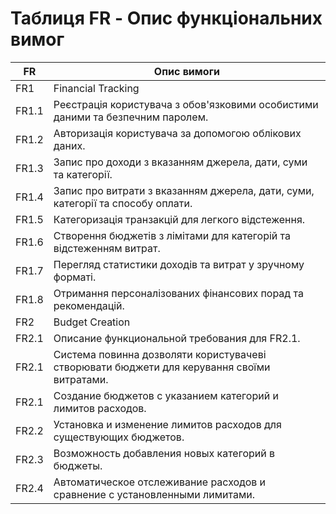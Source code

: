 # Таблиця FR - Опис функціональних вимог
| FR  | Опис вимоги                                                 |
|----|------------------------------------------------------------|
| FR1 | Financial Tracking |
| FR1.1  | Реєстрація користувача з обов'язковими особистими даними та безпечним паролем. |
| FR1.2  | Авторизація користувача за допомогою облікових даних.                    |
| FR1.3  | Запис про доходи з вказанням джерела, дати, суми та категорії.        |
| FR1.4  | Запис про витрати з вказанням джерела, дати, суми, категорії та способу оплати. |
| FR1.5  | Категоризація транзакцій для легкого відстеження.                  |
| FR1.6  | Створення бюджетів з лімітами для категорій та відстеженням витрат. |
| FR1.7  | Перегляд статистики доходів та витрат у зручному форматі.          |
| FR1.8  | Отримання персоналізованих фінансових порад та рекомендацій.     |
| FR2 | Budget Creation |
| FR2.1  | Описание функциональной требования для FR2.1. |
| FR2.1  | Система повинна дозволяти користувачеві створювати бюджети для керування своїми витратами. |
| FR2.1  | Создание бюджетов с указанием категорий и лимитов расходов. |
| FR2.2  | Установка и изменение лимитов расходов для существующих бюджетов. |
| FR2.3  | Возможность добавления новых категорий в бюджеты. |
| FR2.4  | Автоматическое отслеживание расходов и сравнение с установленными лимитами. |
